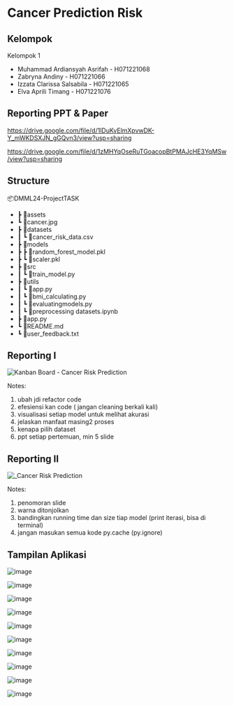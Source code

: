 # Cancer Prediction Risk


## Kelompok

Kelompok 1
- Muhammad Ardiansyah Asrifah - H071221068
- Zabryna Andiny - H071221066
- Izzata Clarissa Salsabila - H071221065
- Elva Aprili Timang - H071221076

## Reporting PPT & Paper

https://drive.google.com/file/d/1lDuKvElmXpvwDK-Y_mWKDSXJN_gGQvn3/view?usp=sharing

https://drive.google.com/file/d/1zMHYqOseRuTGoacopBtPMAJcHE3YqMSw/view?usp=sharing


## Structure

📦DMML24-ProjectTASK
 - ┣ 📂assets
 -   ┗ 📜cancer.jpg
 - ┣ 📂datasets
 - ┃ ┗ 📜cancer_risk_data.csv
 - ┣ 📂models
 - ┣ ┣ 📜random_forest_model.pkl
 - ┣ ┗ 📜scaler.pkl
 - ┣ 📂src
 - ┃ ┗ 📜train_model.py
 - ┣ 📂utils
 - ┃ ┗ 📜app.py
 - ┃ ┗ 📜bmi_calculating.py
 - ┃ ┗ 📜evaluatingmodels.py
 - ┃ ┗ 📜preprocessing datasets.ipynb
 - ┣ 📜app.py
 - ┗ 📜README.md
 - ┗ 📜user_feedback.txt

## Reporting I

![Kanban Board - Cancer Risk Prediction](https://github.com/ArdiansyahAsrifah/DMML24-ProjectTASK/assets/113808797/34db5325-c157-4ba1-a200-c03beff5c9f7)

Notes:
1. ubah jdi refactor code
2. efesiensi kan code ( jangan cleaning berkali kali)
3. visualisasi setiap model untuk melihat akurasi
4. jelaskan manfaat masing2 proses 
5. kenapa pilih dataset
6. ⁠ppt setiap pertemuan, min 5 slide

## Reporting II

![_Cancer Risk Prediction](https://github.com/ArdiansyahAsrifah/DMML24-ProjectTASK/assets/113808797/50e0dcbd-5d8d-48d2-a11a-73fd573c80c7)

Notes:
1. penomoran slide
2. warna ditonjolkan
3. bandingkan running time dan size tiap model (print iterasi, bisa di terminal)
4. jangan masukan semua kode py.cache (py.ignore)


## Tampilan Aplikasi

![image](https://github.com/ArdiansyahAsrifah/DMML24-ProjectTASK/assets/113808797/18d996a8-1beb-4a48-b8f1-82e9532f83c4)

![image](https://github.com/ArdiansyahAsrifah/DMML24-ProjectTASK/assets/113808797/dcfa7e1f-89cf-4720-a7de-dd737cb1d825)

![image](https://github.com/ArdiansyahAsrifah/DMML24-ProjectTASK/assets/113808797/641d4c47-6942-468f-a1de-172138b3505c)

![image](https://github.com/ArdiansyahAsrifah/DMML24-ProjectTASK/assets/113808797/56695004-043e-4542-a38e-5a27aa4d52e8)

![image](https://github.com/ArdiansyahAsrifah/DMML24-ProjectTASK/assets/113808797/b222f6c3-7bd5-45ca-8609-6db0ad638c4f)

![image](https://github.com/ArdiansyahAsrifah/DMML24-ProjectTASK/assets/113808797/9bceb7c7-d8d0-414b-b0cf-e00e1c91e31f)

![image](https://github.com/ArdiansyahAsrifah/DMML24-ProjectTASK/assets/113808797/85751e6e-aec8-4ce6-aebf-36daa3a5e7d2)

![image](https://github.com/ArdiansyahAsrifah/DMML24-ProjectTASK/assets/113808797/e9dece59-73a2-48e2-89bf-722f3ee0e616)

![image](https://github.com/ArdiansyahAsrifah/DMML24-ProjectTASK/assets/113808797/97ccc814-9257-4cc6-bebc-98b20ec0ef5a)

![image](https://github.com/ArdiansyahAsrifah/DMML24-ProjectTASK/assets/113808797/eb722f74-5c25-4a44-ab88-5a6f89b1d426)









